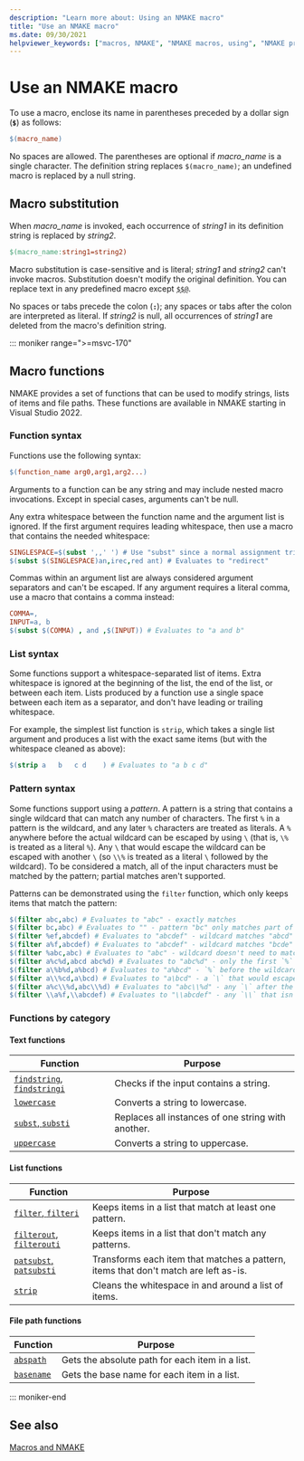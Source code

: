 ```yaml
---
description: "Learn more about: Using an NMAKE macro"
title: "Use an NMAKE macro"
ms.date: 09/30/2021
helpviewer_keywords: ["macros, NMAKE", "NMAKE macros, using", "NMAKE program, macro substitution", "substitution macros in NMAKE", "NMAKE functions", "functions, NMAKE"]
---
```

# Use an NMAKE macro

To use a macro, enclose its name in parentheses preceded by a dollar sign (**`$`**) as follows:

```makefile
$(macro_name)
```

No spaces are allowed. The parentheses are optional if *macro_name* is a single character. The definition string replaces `$(macro_name)`; an undefined macro is replaced by a null string.

## <a name="macro-substitution"> Macro substitution

When *macro_name* is invoked, each occurrence of *string1* in its definition string is replaced by *string2*.

```makefile
$(macro_name:string1=string2)
```

Macro substitution is case-sensitive and is literal; *string1* and *string2* can't invoke macros. Substitution doesn't modify the original definition. You can replace text in any predefined macro except [`$$@`](special-nmake-macros.md#filename-macros).

No spaces or tabs precede the colon (**`:`**); any spaces or tabs after the colon are interpreted as literal. If *string2* is null, all occurrences of *string1* are deleted from the macro's definition string.

::: moniker range=">=msvc-170"

## <a name="functions"> Macro functions

NMAKE provides a set of functions that can be used to modify strings, lists of items and file paths. These functions are available in NMAKE starting in Visual Studio 2022.

### <a name="functions-syntax"> Function syntax

Functions use the following syntax:

```makefile
$(function_name arg0,arg1,arg2...)
```

Arguments to a function can be any string and may include nested macro invocations. Except in special cases, arguments can't be null.

Any extra whitespace between the function name and the argument list is ignored. If the first argument requires leading whitespace, then use a macro that contains the needed whitespace:

```makefile
SINGLESPACE=$(subst ',,' ') # Use "subst" since a normal assignment trims trailing whitespace.
$(subst $(SINGLESPACE)an,irec,red ant) # Evaluates to "redirect"
```

Commas within an argument list are always considered argument separators and can't be escaped. If any argument requires a literal comma, use a macro that contains a comma instead:

```makefile
COMMA=,
INPUT=a, b
$(subst $(COMMA) , and ,$(INPUT)) # Evaluates to "a and b"
```

### <a name="function-list-syntax"> List syntax

Some functions support a whitespace-separated list of items. Extra whitespace is ignored at the beginning of the list, the end of the list, or between each item. Lists produced by a function use a single space between each item as a separator, and don't have leading or trailing whitespace.

For example, the simplest list function is `strip`, which takes a single list argument and produces a list with the exact same items (but with the whitespace cleaned as above):

```makefile
$(strip a   b   c d    ) # Evaluates to "a b c d"
```

### <a name="function-pattern-syntax"> Pattern syntax

Some functions support using a *pattern*. A pattern is a string that contains a single wildcard that can match any number of characters. The first `%` in a pattern is the wildcard, and any later `%` characters are treated as literals. A `%` anywhere before the actual wildcard can be escaped by using `\` (that is, `\%` is treated as a literal `%`). Any `\` that would escape the wildcard can be escaped with another `\` (so `\\%` is treated as a literal `\` followed by the wildcard). To be considered a match, all of the input characters must be matched by the pattern; partial matches aren't supported.

Patterns can be demonstrated using the `filter` function, which only keeps items that match the pattern:

```makefile
$(filter abc,abc) # Evaluates to "abc" - exactly matches
$(filter bc,abc) # Evaluates to "" - pattern "bc" only matches part of the item "abc"
$(filter %ef,abcdef) # Evaluates to "abcdef" - wildcard matches "abcd"
$(filter a%f,abcdef) # Evaluates to "abcdef" - wildcard matches "bcde"
$(filter %abc,abc) # Evaluates to "abc" - wildcard doesn't need to match any characters
$(filter a%c%d,abcd abc%d) # Evaluates to "abc%d" - only the first `%` is a wildcard, the rest are literals
$(filter a\%b%d,a%bcd) # Evaluates to "a%bcd" - `%` before the wildcard must be escaped with `\`
$(filter a\\%cd,a\bcd) # Evaluates to "a\bcd" - a `\` that would escape the wildcard must be escaped with another `\`
$(filter a%c\\%d,abc\\%d) # Evaluates to "abc\\%d" - any `\` after the wildcard isn't treated as an escape
$(filter \\a%f,\\abcdef) # Evaluates to "\\abcdef" - any `\\` that isn't directly before the wildcard isn't treated as an escape
```

### <a name="functions-by-category"> Functions by category

#### Text functions

| Function | Purpose |
|--|--|
| [`findstring`, `findstringi`](nmake-function-findstring.md) | Checks if the input contains a string. |
| [`lowercase`](nmake-function-lowercase.md) | Converts a string to lowercase. |
| [`subst`, `substi`](nmake-function-subst.md) | Replaces all instances of one string with another. |
| [`uppercase`](nmake-function-uppercase.md) | Converts a string to uppercase. |

#### List functions

| Function | Purpose |
|--|--|
| [`filter`, `filteri`](nmake-function-filter.md) | Keeps items in a list that match at least one pattern. |
| [`filterout`, `filterouti`](nmake-function-filterout.md) | Keeps items in a list that don't match any patterns. |
| [`patsubst`, `patsubsti`](nmake-function-patsubst.md) | Transforms each item that matches a pattern, items that don't match are left as-is. |
| [`strip`](nmake-function-strip.md) | Cleans the whitespace in and around a list of items. |

#### File path functions

| Function | Purpose |
|--|--|
| [`abspath`](nmake-function-abspath.md) | Gets the absolute path for each item in a list. |
| [`basename`](nmake-function-basename.md) | Gets the base name for each item in a list. |

::: moniker-end

## See also

[Macros and NMAKE](macros-and-nmake.md)
